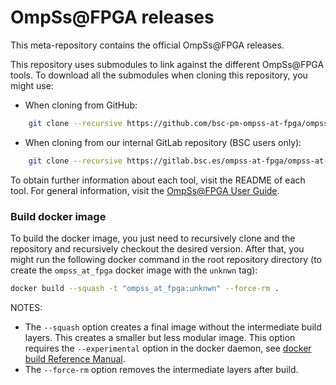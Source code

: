 # OmpSs@FPGA releases

This meta-repository contains the official OmpSs@FPGA releases.

This repository uses submodules to link against the different OmpSs@FPGA tools. To download all the submodules when cloning this repository, you might use:

* When cloning from GitHub:
```bash
    git clone --recursive https://github.com/bsc-pm-ompss-at-fpga/ompss-at-fpga-releases.git
```

* When cloning from our internal GitLab repository (BSC users only):
```bash
    git clone --recursive https://gitlab.bsc.es/ompss-at-fpga/ompss-at-fpga-releases.git
```

To obtain further information about each tool, visit the README of each tool.
For general information, visit the [OmpSs@FPGA User Guide](https://pm.bsc.es/ftp/ompss-at-fpga/doc/user-guide-4.0.1-rc2/index.html#ompss-fpga-user-guide).


### Build docker image

To build the docker image, you just need to recursively clone and the repository and recursively checkout the desired version.
After that, you might run the following docker command in the root repository directory (to create the `ompss_at_fpga` docker image with the `unknwn` tag):
```bash
docker build --squash -t "ompss_at_fpga:unknwn" --force-rm .
```

NOTES:
 - The `--squash` option creates a final image without the intermediate build layers. This creates a smaller but less modular image.
   This option requires the `--experimental` option in the docker daemon, see [docker build Reference Manual](https://docs.docker.com/engine/reference/commandline/build/#squash-an-images-layers---squash-experimental).
 - The `--force-rm` option removes the intermediate layers after build.
